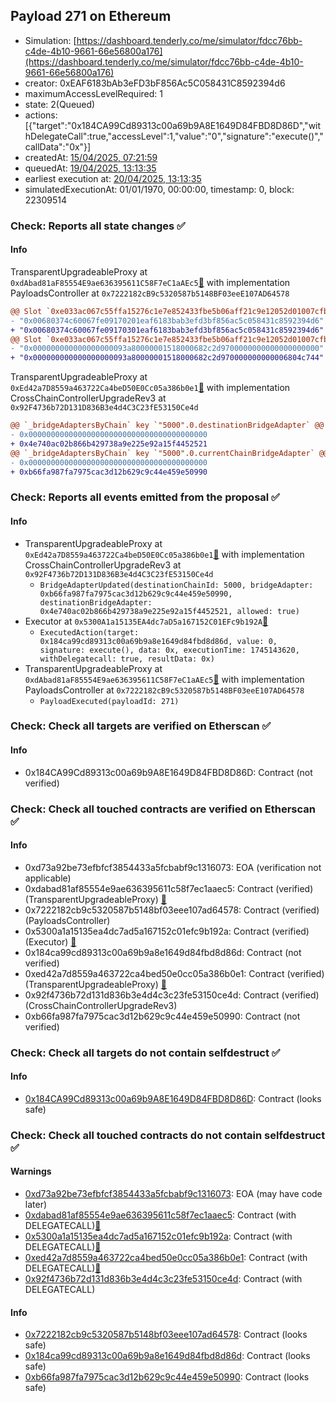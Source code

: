 ## Payload 271 on Ethereum

- Simulation: [https://dashboard.tenderly.co/me/simulator/fdcc76bb-c4de-4b10-9661-66e56800a176](https://dashboard.tenderly.co/me/simulator/fdcc76bb-c4de-4b10-9661-66e56800a176)
- creator: 0xEAF6183bAb3eFD3bF856Ac5C058431C8592394d6
- maximumAccessLevelRequired: 1
- state: 2(Queued)
- actions: [{"target":"0x184CA99Cd89313c00a69b9A8E1649D84FBD8D86D","withDelegateCall":true,"accessLevel":1,"value":"0","signature":"execute()","callData":"0x"}]
- createdAt: [15/04/2025, 07:21:59](https://etherscan.io/tx/0xe1890955c7cae8578efb953b4cd80da9981555f87bd41291f8334d2b5d108d88)
- queuedAt: [19/04/2025, 13:13:35](https://etherscan.io/tx/0x05bfb4b955865126693a04ebd8a6036ba421d35ecd64e587c0c242bdef83ab76)
- earliest execution at: [20/04/2025, 13:13:35](https://www.epochconverter.com/countdown?q=1745154815)
- simulatedExecutionAt: 01/01/1970, 00:00:00, timestamp: 0, block: 22309514
### Check: Reports all state changes :white_check_mark:

#### Info


TransparentUpgradeableProxy at `0xdAbad81aF85554E9ae636395611C58F7eC1aAEc5`[:ghost:](https://github.com/bgd-labs/aave-address-book "GovernanceV3Ethereum.PAYLOADS_CONTROLLER") with implementation PayloadsController at `0x7222182cB9c5320587b5148BF03eeE107AD64578`
```diff
@@ Slot `0xe033ac067c55ffa15276c1e7e852433fbe5b06aff21c9e12052d01007cfb4f63` @@
- "0x00680374c60067fe09170201eaf6183bab3efd3bf856ac5c058431c8592394d6"
+ "0x00680374c60067fe09170301eaf6183bab3efd3bf856ac5c058431c8592394d6"
@@ Slot `0xe033ac067c55ffa15276c1e7e852433fbe5b06aff21c9e12052d01007cfb4f64` @@
- "0x000000000000000000093a80000001518000682c2d9700000000000000000000"
+ "0x000000000000000000093a80000001518000682c2d970000000000006804c744"
```

TransparentUpgradeableProxy at `0xEd42a7D8559a463722Ca4beD50E0Cc05a386b0e1`[:ghost:](https://github.com/bgd-labs/aave-address-book "GovernanceV3Ethereum.CROSS_CHAIN_CONTROLLER") with implementation CrossChainControllerUpgradeRev3 at `0x92F4736b72D131D836B3e4d4C3C23fE53150Ce4d`
```diff
@@ `_bridgeAdaptersByChain` key `"5000".0.destinationBridgeAdapter` @@
- 0x0000000000000000000000000000000000000000
+ 0x4e740ac02b866b429738a9e225e92a15f4452521
@@ `_bridgeAdaptersByChain` key `"5000".0.currentChainBridgeAdapter` @@
- 0x0000000000000000000000000000000000000000
+ 0xb66fa987fa7975cac3d12b629c9c44e459e50990
```


### Check: Reports all events emitted from the proposal :white_check_mark:

#### Info

- TransparentUpgradeableProxy at `0xEd42a7D8559a463722Ca4beD50E0Cc05a386b0e1`[:ghost:](https://github.com/bgd-labs/aave-address-book "GovernanceV3Ethereum.CROSS_CHAIN_CONTROLLER") with implementation CrossChainControllerUpgradeRev3 at `0x92F4736b72D131D836B3e4d4C3C23fE53150Ce4d`
  - `BridgeAdapterUpdated(destinationChainId: 5000, bridgeAdapter: 0xb66fa987fa7975cac3d12b629c9c44e459e50990, destinationBridgeAdapter: 0x4e740ac02b866b429738a9e225e92a15f4452521, allowed: true)`
- Executor at `0x5300A1a15135EA4dc7aD5a167152C01EFc9b192A`[:ghost:](https://github.com/bgd-labs/aave-address-book "AaveV2Ethereum.POOL_ADMIN, AaveV2EthereumAMM.POOL_ADMIN, AaveV3Ethereum.ACL_ADMIN, AaveV3EthereumEtherFi.ACL_ADMIN, AaveV3EthereumLido.ACL_ADMIN, GovernanceV3Ethereum.EXECUTOR_LVL_1")
  - `ExecutedAction(target: 0x184ca99cd89313c00a69b9a8e1649d84fbd8d86d, value: 0, signature: execute(), data: 0x, executionTime: 1745143620, withDelegatecall: true, resultData: 0x)`
- TransparentUpgradeableProxy at `0xdAbad81aF85554E9ae636395611C58F7eC1aAEc5`[:ghost:](https://github.com/bgd-labs/aave-address-book "GovernanceV3Ethereum.PAYLOADS_CONTROLLER") with implementation PayloadsController at `0x7222182cB9c5320587b5148BF03eeE107AD64578`
  - `PayloadExecuted(payloadId: 271)`

### Check: Check all targets are verified on Etherscan :white_check_mark:

#### Info

- 0x184CA99Cd89313c00a69b9A8E1649D84FBD8D86D: Contract (not verified) 

### Check: Check all touched contracts are verified on Etherscan :white_check_mark:

#### Info

- 0xd73a92be73efbfcf3854433a5fcbabf9c1316073: EOA (verification not applicable)
- 0xdabad81af85554e9ae636395611c58f7ec1aaec5: Contract (verified) (TransparentUpgradeableProxy) [:ghost:](https://github.com/bgd-labs/aave-address-book "GovernanceV3Ethereum.PAYLOADS_CONTROLLER")
- 0x7222182cb9c5320587b5148bf03eee107ad64578: Contract (verified) (PayloadsController) 
- 0x5300a1a15135ea4dc7ad5a167152c01efc9b192a: Contract (verified) (Executor) [:ghost:](https://github.com/bgd-labs/aave-address-book "AaveV2Ethereum.POOL_ADMIN, AaveV2EthereumAMM.POOL_ADMIN, AaveV3Ethereum.ACL_ADMIN, AaveV3EthereumEtherFi.ACL_ADMIN, AaveV3EthereumLido.ACL_ADMIN, GovernanceV3Ethereum.EXECUTOR_LVL_1")
- 0x184ca99cd89313c00a69b9a8e1649d84fbd8d86d: Contract (not verified) 
- 0xed42a7d8559a463722ca4bed50e0cc05a386b0e1: Contract (verified) (TransparentUpgradeableProxy) [:ghost:](https://github.com/bgd-labs/aave-address-book "GovernanceV3Ethereum.CROSS_CHAIN_CONTROLLER")
- 0x92f4736b72d131d836b3e4d4c3c23fe53150ce4d: Contract (verified) (CrossChainControllerUpgradeRev3) 
- 0xb66fa987fa7975cac3d12b629c9c44e459e50990: Contract (not verified) 

### Check: Check all targets do not contain selfdestruct :white_check_mark:

#### Info

- [0x184CA99Cd89313c00a69b9A8E1649D84FBD8D86D](https://etherscan.io/address/0x184CA99Cd89313c00a69b9A8E1649D84FBD8D86D): Contract (looks safe)

### Check: Check all touched contracts do not contain selfdestruct :white_check_mark:

#### Warnings

- [0xd73a92be73efbfcf3854433a5fcbabf9c1316073](https://etherscan.io/address/0xd73a92be73efbfcf3854433a5fcbabf9c1316073): EOA (may have code later)
- [0xdabad81af85554e9ae636395611c58f7ec1aaec5](https://etherscan.io/address/0xdabad81af85554e9ae636395611c58f7ec1aaec5): Contract (with DELEGATECALL)[:ghost:](https://github.com/bgd-labs/aave-address-book "GovernanceV3Ethereum.PAYLOADS_CONTROLLER")
- [0x5300a1a15135ea4dc7ad5a167152c01efc9b192a](https://etherscan.io/address/0x5300a1a15135ea4dc7ad5a167152c01efc9b192a): Contract (with DELEGATECALL)[:ghost:](https://github.com/bgd-labs/aave-address-book "AaveV2Ethereum.POOL_ADMIN, AaveV2EthereumAMM.POOL_ADMIN, AaveV3Ethereum.ACL_ADMIN, AaveV3EthereumEtherFi.ACL_ADMIN, AaveV3EthereumLido.ACL_ADMIN, GovernanceV3Ethereum.EXECUTOR_LVL_1")
- [0xed42a7d8559a463722ca4bed50e0cc05a386b0e1](https://etherscan.io/address/0xed42a7d8559a463722ca4bed50e0cc05a386b0e1): Contract (with DELEGATECALL)[:ghost:](https://github.com/bgd-labs/aave-address-book "GovernanceV3Ethereum.CROSS_CHAIN_CONTROLLER")
- [0x92f4736b72d131d836b3e4d4c3c23fe53150ce4d](https://etherscan.io/address/0x92f4736b72d131d836b3e4d4c3c23fe53150ce4d): Contract (with DELEGATECALL)

#### Info

- [0x7222182cb9c5320587b5148bf03eee107ad64578](https://etherscan.io/address/0x7222182cb9c5320587b5148bf03eee107ad64578): Contract (looks safe)
- [0x184ca99cd89313c00a69b9a8e1649d84fbd8d86d](https://etherscan.io/address/0x184ca99cd89313c00a69b9a8e1649d84fbd8d86d): Contract (looks safe)
- [0xb66fa987fa7975cac3d12b629c9c44e459e50990](https://etherscan.io/address/0xb66fa987fa7975cac3d12b629c9c44e459e50990): Contract (looks safe)

